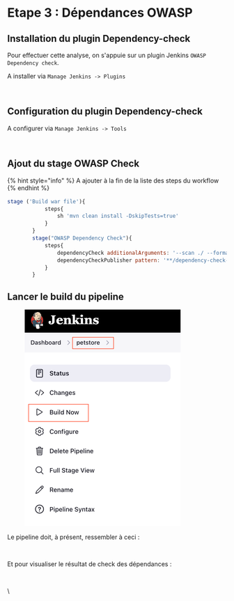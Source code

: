 # Etape 3 : Dépendances OWASP

## Installation du plugin Dependency-check

Pour effectuer cette analyse, on s'appuie sur un plugin Jenkins `OWASP Dependency check`.

A installer via `Manage Jenkins -> Plugins`

<figure><img src="https://github.com/smontri/esgi-devsecops/raw/main/images/jenkins-owasp.jpg" alt=""><figcaption></figcaption></figure>

## Configuration du plugin Dependency-check

A configurer via `Manage Jenkins -> Tools`

<figure><img src="https://github.com/smontri/esgi-devsecops/raw/main/images/dp-config.jpg" alt=""><figcaption></figcaption></figure>

## Ajout du stage OWASP Check

{% hint style="info" %}
A ajouter à la fin de la liste des steps du workflow
{% endhint %}

```javascript
stage ('Build war file'){
            steps{
                sh 'mvn clean install -DskipTests=true'
            }
        }
        stage("OWASP Dependency Check"){
            steps{
                dependencyCheck additionalArguments: '--scan ./ --format XML ', odcInstallation: 'DP-Check'
                dependencyCheckPublisher pattern: '**/dependency-check-report.xml'
            }
        }
```

## Lancer le build du pipeline&#x20;

<figure><img src="../.gitbook/assets/image (14).png" alt="" width="358"><figcaption></figcaption></figure>

Le pipeline doit, à présent, ressembler à ceci :

<figure><img src="https://github.com/smontri/esgi-devsecops/raw/main/images/Job3.jpg" alt=""><figcaption></figcaption></figure>

Et pour visualiser le résultat de check des dépendances :

<figure><img src="https://github.com/smontri/esgi-devsecops/raw/main/images/dp-results.jpg" alt=""><figcaption></figcaption></figure>



\
